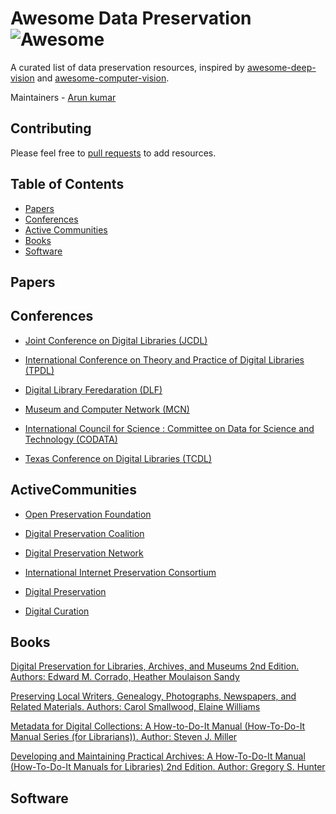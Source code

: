 # Awesome Data Preservation ![Awesome](https://cdn.rawgit.com/sindresorhus/awesome/d7305f38d29fed78fa85652e3a63e154dd8e8829/media/badge.svg)

A curated list of data preservation resources, inspired by [awesome-deep-vision](https://github.com/kjw0612/awesome-deep-vision) and [awesome-computer-vision](https://github.com/jbhuang0604/awesome-computer-vision).

Maintainers - [Arun kumar](https://github.com/arunk2)

## Contributing
Please feel free to [pull requests](https://github.com/arunk2/awesome-data-preservation/pulls) to add resources.


## Table of Contents
- [Papers](#papers)
- [Conferences](#conferences)
- [Active Communities](#activecommunities)
- [Books](#books)
- [Software](#software)


## Papers


## Conferences
- [Joint Conference on Digital Libraries (JCDL)](http://jcdl.org/)

- [International Conference on Theory and Practice of Digital Libraries (TPDL)](http://www.tpdl.eu/)

- [Digital Library Feredaration (DLF)](https://www.diglib.org/)

- [Museum and Computer Network (MCN)](http://mcn.edu/)

- [International Council for Science : Committee on Data for Science and Technology (CODATA)](http://www.codata.org/)

- [Texas Conference on Digital Libraries (TCDL)](https://www.tdl.org/tcdl)


## ActiveCommunities
- [Open Preservation Foundation](http://openpreservation.org/)

- [Digital Preservation Coalition](http://www.dpconline.org/)

- [Digital Preservation Network](http://dpn.org/)

- [International Internet Preservation Consortium](http://netpreserve.org/)

- [Digital Preservation](http://digitalpreservation.gov/)

- [Digital Curation](http://www.dcc.ac.uk/)


## Books
[Digital Preservation for Libraries, Archives, and Museums 2nd Edition. Authors: Edward M. Corrado, Heather Moulaison Sandy](https://www.amazon.com/Digital-Preservation-Libraries-Archives-Museums/dp/1442278722/ref=sr_1_1?ie=UTF8&qid=1510125144&sr=8-1&keywords=digital+preservation+for+libraries%2C+archives%2C+and+museums&dpID=51IYn-fQR7L&preST=_SY291_BO1,204,203,200_QL40_&dpSrc=srch)

[Preserving Local Writers, Genealogy, Photographs, Newspapers, and Related Materials. Authors: Carol Smallwood, Elaine Williams](https://www.amazon.com/Preserving-Genealogy-Photographs-Newspapers-Materials-ebook/dp/B007WUOFSO/ref=sr_1_12?ie=UTF8&qid=1510125144&sr=8-12&keywords=digital+preservation+for+libraries%2C+archives%2C+and+museums)

[Metadata for Digital Collections: A How-to-Do-It Manual (How-To-Do-It Manual Series (for Librarians)). Author: Steven J. Miller](https://www.amazon.com/Metadata-Digital-Collections-How-Do/dp/1555707467/ref=pd_bxgy_14_img_2?_encoding=UTF8&psc=1&refRID=F46GJQFNKX2F95MSKV74)

[Developing and Maintaining Practical Archives: A How-To-Do-It Manual (How-To-Do-It Manuals for Libraries) 2nd Edition. Author: Gregory S. Hunter](https://www.amazon.com/Developing-Maintaining-Practical-Archives-How/dp/1555704670/ref=pd_sim_14_4?_encoding=UTF8&psc=1&refRID=F46GJQFNKX2F95MSKV74)


## Software
